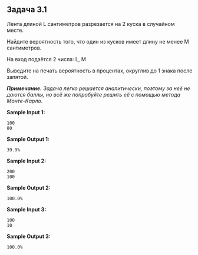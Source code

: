 ## Задача 3.1

Лента длиной L сантиметров разрезается на 2 куска в случайном месте.

Найдите вероятность того, что один из кусков имеет длину не менее M сантиметров.

На вход подаётся 2 числа: L, M

Выведите на печать вероятность в процентах, округлив до 1 знака после запятой.

***Примечание.*** _Задача легко решается аналитически, поэтому за неё не даются баллы, но всё же попробуйте решить её с помощью метода Монте-Карло._

**Sample Input 1:**

```commandline
100
80
```

**Sample Output 1:**

```commandline
39.9%
```

**Sample Input 2:**

```commandline
200
100
```

**Sample Output 2:**

```commandline
100.0%
```

**Sample Input 3:**

```commandline
100
10
```

**Sample Output 3:**

```commandline
100.0%
```
